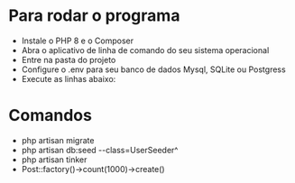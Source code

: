 <h1> Para rodar o programa</h1>
<ul>
    <li>Instale o PHP 8 e o Composer</li>
    <li>Abra o aplicativo de linha de comando do seu sistema operacional</li>
    <li>Entre na pasta do projeto</li>
    <li>Configure o .env para seu banco de dados Mysql, SQLite ou Postgress</li>
    <li>Execute as linhas abaixo:</li>
</ul>
<h1>Comandos</h1>
<ul>
    <li>php artisan migrate</li>
    <li>php artisan db:seed --class=UserSeeder^</li>
    <li>php artisan tinker</li>
    <li>Post::factory()->count(1000)->create()</li>
</ul>